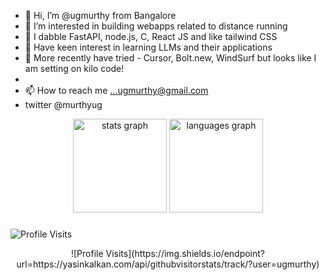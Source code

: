 - 👋 Hi, I’m @ugmurthy from Bangalore
- 👀 I’m interested in building webapps related to distance running 
- 🌱 I dabble FastAPI, node.js, C, React JS and like tailwind CSS 
- 🌱 Have keen interest in learning LLMs and their applications
- 🌱 More recently have tried - Cursor, Bolt.new, WindSurf but looks like I am setting on kilo code!
-  
- 📫 How to reach me ...ugmurthy@gmail.com
-    twitter @murthyug

<div align="center">
  <img src="https://github-readme-stats.vercel.app/api?username=ugmurthy&hide_title=false&hide_rank=false&show_icons=true&include_all_commits=true&count_private=true&disable_animations=false&theme=dracula&locale=en&hide_border=false&order=1" height="150" alt="stats graph"  />
  <img src="https://github-readme-stats.vercel.app/api/top-langs?username=ugmurthy&locale=en&hide_title=false&layout=compact&card_width=320&langs_count=5&theme=dracula&hide_border=false&order=2" height="150" alt="languages graph"  />
</div>

###
![Profile Visits](https://img.shields.io/endpoint?url=https://yasinkalkan.com/api/githubvisitorstats/track/?user=ugmurthy)
<div align="center">
  ![Profile Visits](https://img.shields.io/endpoint?url=https://yasinkalkan.com/api/githubvisitorstats/track/?user=ugmurthy)
</div>

###

<!---
ugmurthy/ugmurthy is a ✨ special ✨ repository because its `README.md` (this file) appears on your GitHub profile.
You can click the Preview link to take a look at your changes.
--->
